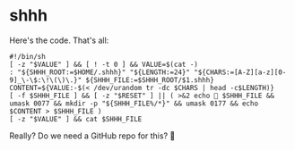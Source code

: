# shhh

Here's the code. That's all:

    #!/bin/sh
    [ -z "$VALUE" ] && [ ! -t 0 ] && VALUE=$(cat -)
    : "${SHHH_ROOT:=$HOME/.shhh}" "${LENGTH:=24}" "${CHARS:=[A-Z][a-z][0-9]_\-\$:\!\(\)\.}" ${SHHH_FILE:=$SHHH_ROOT/$1.shhh}
    CONTENT=${VALUE:-$(< /dev/urandom tr -dc $CHARS | head -c$LENGTH)}
    [ -f $SHHH_FILE ] && [ -z "$RESET" ] || ( >&2 echo 🤫 $SHHH_FILE && umask 0077 && mkdir -p "${SHHH_FILE%/*}" && umask 0177 && echo $CONTENT > $SHHH_FILE )
    [ -z "$VALUE" ] && cat $SHHH_FILE

Really? Do we need a GitHub repo for this? 🤷

